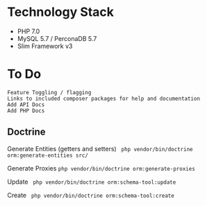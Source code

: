 
# Technology Stack
* PHP 7.0
* MySQL 5.7 / PerconaDB 5.7
* Slim Framework v3

# To Do

```
Feature Toggling / flagging
Links to included composer packages for help and documentation
Add API Docs
Add PHP Docs
```
## Doctrine
Generate Entities (getters and setters) ``` php vendor/bin/doctrine orm:generate-entities src/```

Generate Proxies ``` php vendor/bin/doctrine orm:generate-proxies ```

Update ``` php vendor/bin/doctrine orm:schema-tool:update```

Create ``` php vendor/bin/doctrine orm:schema-tool:create```
